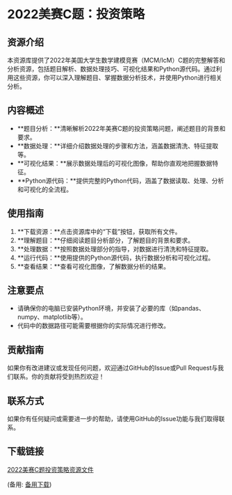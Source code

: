  # 2022美赛C题：投资策略

 ## 资源介绍

 本资源库提供了2022年美国大学生数学建模竞赛（MCM/IcM）C题的完整解答和分析资源，包括题目解析、数据处理技巧、可视化结果和Python源代码。通过利用这些资源，你可以深入理解题目、掌握数据分析技术，并使用Python进行相关分析。

 ## 内容概述

 - **题目分析：**清晰解析2022年美赛C题的投资策略问题，阐述题目的背景和要求。
 - **数据处理：**详细介绍数据处理的步骤和方法，涵盖数据清洗、特征提取等。
 - **可视化结果：**展示数据处理后的可视化图像，帮助你直观地把握数据特征。
 - **Python源代码：**提供完整的Python代码，涵盖了数据读取、处理、分析和可视化的全流程。

 ## 使用指南

 1. **下载资源：**点击资源库中的“下载”按钮，获取所有文件。
 2. **理解题目：**仔细阅读题目分析部分，了解题目的背景和要求。
 3. **处理数据：**按照数据处理部分的指导，对数据进行清洗和特征提取。
 4. **运行代码：**使用提供的Python源代码，执行数据分析和可视化过程。
 5. **查看结果：**查看可视化图像，了解数据分析的结果。

 ## 注意要点

 - 请确保你的电脑已安装Python环境，并安装了必要的库（如pandas、numpy、matplotlib等）。
 - 代码中的数据路径可能需要根据你的实际情况进行修改。

 ## 贡献指南

 如果你有改进建议或发现任何问题，欢迎通过GitHub的Issue或Pull Request与我们联系。你的贡献将受到热烈欢迎！

 ## 联系方式

 如果你有任何疑问或需要进一步的帮助，请使用GitHub的Issue功能与我们取得联系。

 ## 下载链接
 [2022美赛C题投资策略资源文件](https://pan.quark.cn/s/38a2dadde56d) 

 (备用: [备用下载](https://pan.baidu.com/s/1LuK5UaCfDv8cuCwZ5gMG-g?pwd=1234))
